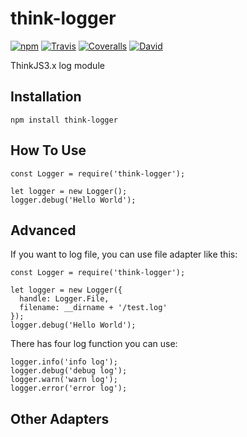 # think-logger

[![npm](https://img.shields.io/npm/v/think-logger3.svg?style=flat-square)]()
[![Travis](https://img.shields.io/travis/thinkjs/think-logger3.svg?style=flat-square)]()
[![Coveralls](https://img.shields.io/coveralls/thinkjs/think-logger3.svg?style=flat-square)]()
[![David](https://img.shields.io/david/strongloop/think-logger3.svg?style=flat-square)]()

ThinkJS3.x log module

## Installation

    npm install think-logger


## How To Use

    const Logger = require('think-logger');
    
    let logger = new Logger();
    logger.debug('Hello World');
    

## Advanced

If you want to log file, you can use file adapter like this:

    const Logger = require('think-logger');

    let logger = new Logger({
      handle: Logger.File,
      filename: __dirname + '/test.log'
    });
    logger.debug('Hello World');


There has four log function you can use:

    logger.info('info log');
    logger.debug('debug log');
    logger.warn('warn log');
    logger.error('error log');

## Other Adapters





